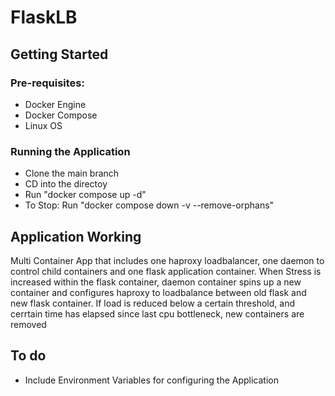 # FlaskLB
## Getting Started
### Pre-requisites:
  - Docker Engine
  - Docker Compose
  - Linux OS

### Running the Application
  - Clone the main branch
  - CD into the directoy
  - Run "docker compose up -d"
  - To Stop: Run "docker compose down -v --remove-orphans"
  
## Application Working
  Multi Container App that includes one haproxy loadbalancer, one daemon to control child containers and one flask application container.
  When Stress is increased within the flask container, daemon container spins up a new container and configures haproxy to loadbalance between old flask
  and new flask container. If load is reduced below a certain threshold, and cerrtain time has elapsed since last cpu bottleneck, new containers are removed
  
## To do
 - Include Environment Variables for configuring the Application

